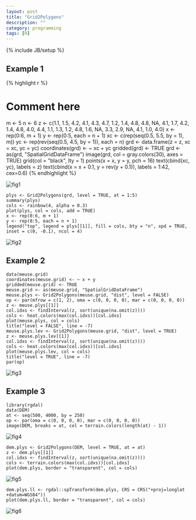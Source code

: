 ```yaml
---
layout: post
title: "Grid2Polygons"
description: ""
category: programming
tags: [R]
---
```

{% include JB/setup %}

## Example 1

{% highlight r %}
# Comment here
m <- 5
n <- 6
z <- c(1.1,  1.5,  4.2,  4.1,  4.3,  4.7,
       1.2,  1.4,  4.8,  4.8,   NA,  4.1,
       1.7,  4.2,  1.4,  4.8,  4.0,  4.4,
       1.1,  1.3,  1.2,  4.8,  1.6,   NA,
       3.3,  2.9,   NA,  4.1,  1.0,  4.0)
x <- rep(0:6, m + 1)
y <- rep(0:5, each = n + 1)
xc <- c(rep(seq(0.5, 5.5, by = 1), m))
yc <- rep(rev(seq(0.5, 4.5, by = 1)), each = n)
grd <- data.frame(z = z, xc = xc, yc = yc)
coordinates(grd) <- ~ xc + yc
gridded(grd) <- TRUE
grd <- as(grd, "SpatialGridDataFrame")
image(grd, col = gray.colors(30), axes = TRUE)
grid(col = "black", lty = 1)
points(x = x, y = y, pch = 16)
text(cbind(xc, yc), labels = z)
text(cbind(x = x + 0.1, y = rev(y + 0.1)), labels = 1:42, cex=0.6)
{% endhighlight %}

<div class="img-centered">
  <p><img src="/images/2012-06-04/fig1.png" alt="fig1" title="Figure 1"/></p>
</div>

    plys <- Grid2Polygons(grd, level = TRUE, at = 1:5)
    summary(plys)
    cols <- rainbow(4, alpha = 0.3)
    plot(plys, col = cols, add = TRUE)
    x <- rep(0:6, m + 1)
    y <- rep(0:5, each = n + 1)
    legend("top", legend = plys[[1]], fill = cols, bty = "n", xpd = TRUE, inset = c(0, -0.1), ncol = 4)

<div class="img-centered">
  <p><img src="/images/2012-06-04/fig2.png" alt="fig2" title="Figure 2"/></p>
</div>

## Example 2

    data(meuse.grid)
    coordinates(meuse.grid) <- ~ x + y
    gridded(meuse.grid) <- TRUE
    meuse.grid <- as(meuse.grid, "SpatialGridDataFrame")
    meuse.plys <- Grid2Polygons(meuse.grid, "dist", level = FALSE)
    op <- par(mfrow = c(1, 2), oma = c(0, 0, 0, 0), mar = c(0, 0, 0, 0))
    z <- meuse.plys[[1]]
    col.idxs <- findInterval(z, sort(unique(na.omit(z))))
    cols <- heat.colors(max(col.idxs))[col.idxs]
    plot(meuse.plys, col = cols)
    title("level = FALSE", line = -7)
    meuse.plys.lev <- Grid2Polygons(meuse.grid, "dist", level = TRUE)
    z <- meuse.plys.lev[[1]]
    col.idxs <- findInterval(z, sort(unique(na.omit(z))))
    cols <- heat.colors(max(col.idxs))[col.idxs]
    plot(meuse.plys.lev, col = cols)
    title("level = TRUE", line = -7)
    par(op)

<div class="img-centered">
  <p><img src="/images/2012-06-04/fig3.png" alt="fig3" title="Figure 3"/></p>
</div>

## Example 3

    library(rgdal)
    data(DEM)
    at <- seq(500, 4000, by = 250)
    op <- par(oma = c(0, 0, 0, 0), mar = c(0, 0, 0, 0))
    image(DEM, breaks = at, col = terrain.colors(length(at) - 1))

<div class="img-centered">
  <p><img src="/images/2012-06-04/fig4.png" alt="fig4" title="Figure 4"/></p>
</div>

    dem.plys <- Grid2Polygons(DEM, level = TRUE, at = at)
    z <- dem.plys[[1]]
    col.idxs <- findInterval(z, sort(unique(na.omit(z))))
    cols <- terrain.colors(max(col.idxs))[col.idxs]
    plot(dem.plys, border = "transparent", col = cols)

<div class="img-centered">
  <p><img src="/images/2012-06-04/fig5.png" alt="fig5" title="Figure 5"/></p>
</div>

    dem.plys.ll <- rgdal::spTransform(dem.plys, CRS = CRS("+proj=longlat +datum=WGS84"))
    plot(dem.plys.ll, border = "transparent", col = cols)

<div class="img-centered">
  <p><img src="/images/2012-06-04/fig6.png" alt="fig6" title="Figure 6"/></p>
</div>
